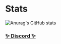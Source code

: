 # Stats
![Anurag's GitHub stats](https://github-readme-stats.vercel.app/api?username=cmdfreshy&show_icons=true&theme=radical&title_color=ff0091&text_color=ff0091&icon_color=ff0091&bg_color=0d1117)

### [✨ Discord ✨](https://discord.io/gep4cHXscz) ###

